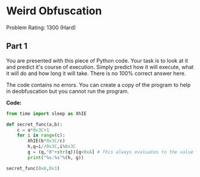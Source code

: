 # Weird Obfuscation

Problem Rating: 1300 (Hard)

## Part 1

You are presented with this piece of Python code. Your task is to look at it and predict it's course of execution.
Simply predict how it will execute, what it will do and how long it will take. There is no 100% correct answer here.

The code contains no errors. You can create a copy of the program to help in deobfuscation but you cannot run the program.

**Code:**

```py
from time import sleep as XhIE

def secret_func(a,b):
	c = a*0x3C+1
	for i in range(c):
		XhIE(b*0x3C/c)
		h,q=i//0x3C,i%0x3C
		g = (q,"0"+str(q))[q<0xA] # This always evaluates to the value of q
		print("%s:%s"%(h, g))

secret_func(0x6,0x1)
```

